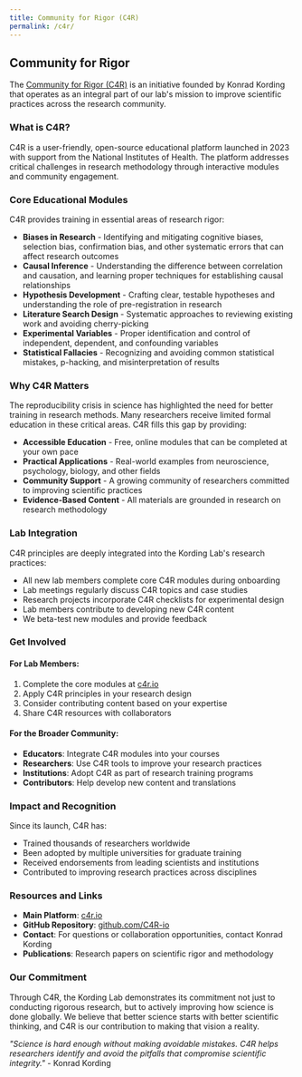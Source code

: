 ```yaml
---
title: Community for Rigor (C4R)
permalink: /c4r/
---
```


## Community for Rigor

The [Community for Rigor (C4R)](https://c4r.io) is an initiative founded by Konrad Kording that operates as an integral part of our lab's mission to improve scientific practices across the research community.

### What is C4R?

C4R is a user-friendly, open-source educational platform launched in 2023 with support from the National Institutes of Health. The platform addresses critical challenges in research methodology through interactive modules and community engagement.

### Core Educational Modules

C4R provides training in essential areas of research rigor:

- **Biases in Research** - Identifying and mitigating cognitive biases, selection bias, confirmation bias, and other systematic errors that can affect research outcomes
- **Causal Inference** - Understanding the difference between correlation and causation, and learning proper techniques for establishing causal relationships
- **Hypothesis Development** - Crafting clear, testable hypotheses and understanding the role of pre-registration in research
- **Literature Search Design** - Systematic approaches to reviewing existing work and avoiding cherry-picking
- **Experimental Variables** - Proper identification and control of independent, dependent, and confounding variables
- **Statistical Fallacies** - Recognizing and avoiding common statistical mistakes, p-hacking, and misinterpretation of results

### Why C4R Matters

The reproducibility crisis in science has highlighted the need for better training in research methods. Many researchers receive limited formal education in these critical areas. C4R fills this gap by providing:

- **Accessible Education** - Free, online modules that can be completed at your own pace
- **Practical Applications** - Real-world examples from neuroscience, psychology, biology, and other fields
- **Community Support** - A growing community of researchers committed to improving scientific practices
- **Evidence-Based Content** - All materials are grounded in research on research methodology

### Lab Integration

C4R principles are deeply integrated into the Kording Lab's research practices:

- All new lab members complete core C4R modules during onboarding
- Lab meetings regularly discuss C4R topics and case studies
- Research projects incorporate C4R checklists for experimental design
- Lab members contribute to developing new C4R content
- We beta-test new modules and provide feedback

### Get Involved

#### For Lab Members:
1. Complete the core modules at [c4r.io](https://c4r.io)
2. Apply C4R principles in your research design
3. Consider contributing content based on your expertise
4. Share C4R resources with collaborators

#### For the Broader Community:
- **Educators**: Integrate C4R modules into your courses
- **Researchers**: Use C4R tools to improve your research practices
- **Institutions**: Adopt C4R as part of research training programs
- **Contributors**: Help develop new content and translations

### Impact and Recognition

Since its launch, C4R has:
- Trained thousands of researchers worldwide
- Been adopted by multiple universities for graduate training
- Received endorsements from leading scientists and institutions
- Contributed to improving research practices across disciplines

### Resources and Links

- **Main Platform**: [c4r.io](https://c4r.io)
- **GitHub Repository**: [github.com/C4R-io](https://github.com/C4R-io)
- **Contact**: For questions or collaboration opportunities, contact Konrad Kording
- **Publications**: Research papers on scientific rigor and methodology

### Our Commitment

Through C4R, the Kording Lab demonstrates its commitment not just to conducting rigorous research, but to actively improving how science is done globally. We believe that better science starts with better scientific thinking, and C4R is our contribution to making that vision a reality.

*"Science is hard enough without making avoidable mistakes. C4R helps researchers identify and avoid the pitfalls that compromise scientific integrity."* - Konrad Kording